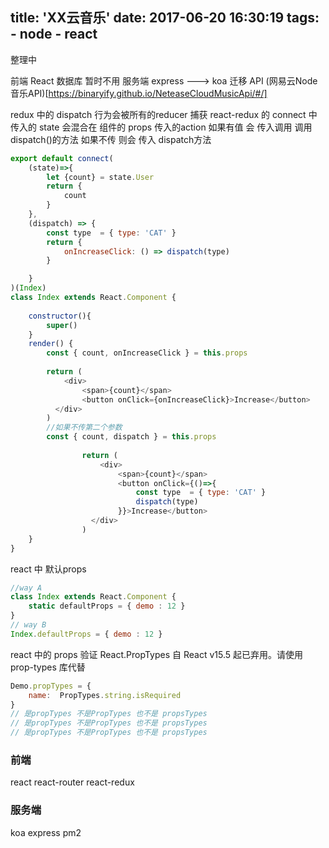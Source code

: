 title: 'XX云音乐'
date: 2017-06-20 16:30:19
tags:
    - node
    - react
---
整理中
<!--more-->

前端 React
数据库 暂时不用
服务端 express ---> koa 迁移
API    (网易云Node音乐API)[https://binaryify.github.io/NeteaseCloudMusicApi/#/]

redux 中的 dispatch 行为会被所有的reducer 捕获
react-redux 的 connect 中 传入的 state 会混合在 组件的 props
传入的action 如果有值 会 传入调用 调用dispatch()的方法 如果不传 则会 传入 dispatch方法
```javascript
export default connect(
    (state)=>{
        let {count} = state.User
        return {
            count
        }
    },
    (dispatch) => {
        const type  = { type: 'CAT' }
        return {
            onIncreaseClick: () => dispatch(type)
        }

    }
)(Index)
class Index extends React.Component {
    
    constructor(){
        super()
    }
    render() {
        const { count, onIncreaseClick } = this.props
       
        return (
            <div>
                <span>{count}</span>
                <button onClick={onIncreaseClick}>Increase</button>
          </div>
        )
        //如果不传第二个参数
        const { count, dispatch } = this.props
                
                return (
                    <div>
                        <span>{count}</span>
                        <button onClick={()=>{
                            const type  = { type: 'CAT' }
                            dispatch(type)
                        }}>Increase</button>
                  </div>
                )
    }
}


```

react 中 默认props
```javascript
//way A
class Index extends React.Component {
    static defaultProps = { demo : 12 }
}
// way B
Index.defaultProps = { demo : 12 }

```

react 中的 props 验证
React.PropTypes 自 React v15.5 起已弃用。请使用 prop-types 库代替
```javascript
Demo.propTypes = {
    name:  PropTypes.string.isRequired
}
// 是propTypes 不是PropTypes 也不是 propsTypes
// 是propTypes 不是PropTypes 也不是 propsTypes
// 是propTypes 不是PropTypes 也不是 propsTypes
```





### 前端
react react-router react-redux 

### 服务端
koa express pm2